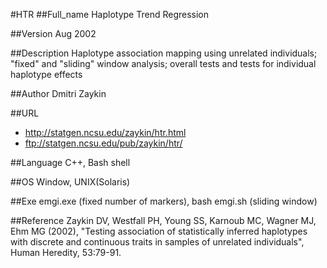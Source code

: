 #HTR
##Full_name
Haplotype Trend Regression

##Version
Aug 2002

##Description
Haplotype association mapping using unrelated individuals; "fixed" and "sliding" window analysis; overall tests and tests for individual haplotype effects

##Author
Dmitri Zaykin

##URL
* http://statgen.ncsu.edu/zaykin/htr.html
* ftp://statgen.ncsu.edu/pub/zaykin/htr/

##Language
C++, Bash shell

##OS
Window, UNIX(Solaris)

##Exe
emgi.exe (fixed number of markers), bash emgi.sh (sliding window)

##Reference
Zaykin DV, Westfall PH, Young SS, Karnoub MC, Wagner MJ, Ehm MG (2002), "Testing association of statistically inferred haplotypes with discrete and continuous traits in samples of unrelated individuals", Human Heredity, 53:79-91.

